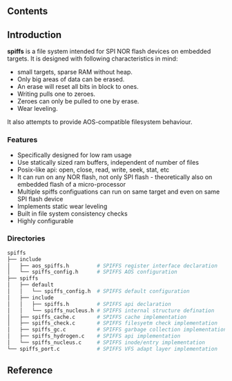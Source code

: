 ## Contents

## Introduction
**spiffs** is a file system intended for SPI NOR flash devices on embedded targets.
It is designed with following characteristics in mind:
- small targets, sparse RAM without heap.
- Only big areas of data can be erased.
- An erase will reset all bits in block to ones.
- Writing pulls one to zeroes.
- Zeroes can only be pulled to one by erase.
- Wear leveling.

It also attempts to provide AOS-compatible filesystem behaviour.

### Features
- Specifically designed for low ram usage
- Use statically sized ram buffers, independent of number of files
- Posix-like api: open, close, read, write, seek, stat, etc
- It can run on any NOR flash, not only SPI flash - theoretically also on embedded flash of a micro-processor
- Multiple spiffs configuations can run on same target and even on same SPI flash device
- Implements static wear leveling
- Built in file system consistency checks
- Highly configurable

### Directories

```sh
spiffs
├── include
│   ├── aos_spiffs.h         # SPIFFS register interface declaration
│   └── spiffs_config.h      # SPIFFS AOS configuration
├── spiffs
│   ├── default
│   │   └── spiffs_config.h  # SPIFFS default configuration
│   ├── include
│   │   ├── spiffs.h         # SPIFFS api declaration
│   │   └── spiffs_nucleus.h # SPIFFS internal structure defination
│   ├── spiffs_cache.c       # SPIFFS cache implementation
│   ├── spiffs_check.c       # SPIFFS filesyetm check implementation
│   ├── spiffs_gc.c          # SPIFFS garbage collection implementation
│   ├── spiffs_hydrogen.c    # SPIFFS api implementation
│   └── spiffs_nucleus.c     # SPIFFS inode/entry implementation
└── spiffs_port.c            # SPIFFS VFS adapt layer implementation
```

## Reference
